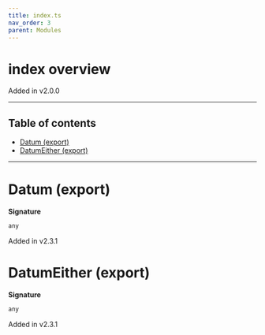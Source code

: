 ```yaml
---
title: index.ts
nav_order: 3
parent: Modules
---
```


# index overview

Added in v2.0.0

---

<h2 class="text-delta">Table of contents</h2>

- [Datum (export)](#datum-export)
- [DatumEither (export)](#datumeither-export)

---

# Datum (export)

**Signature**

```ts
any
```

Added in v2.3.1

# DatumEither (export)

**Signature**

```ts
any
```

Added in v2.3.1
